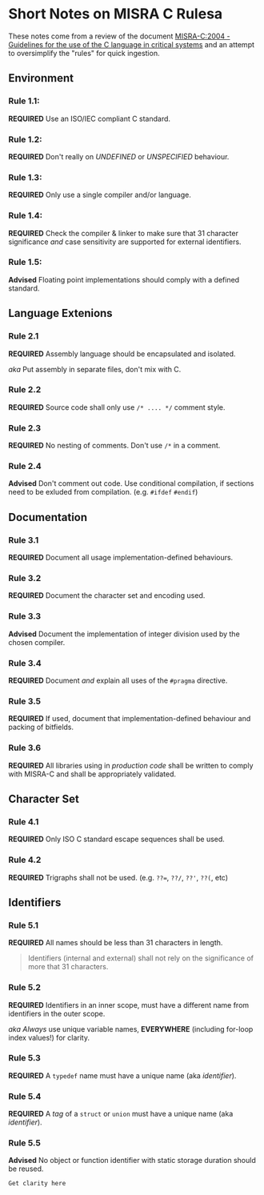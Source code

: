 # Short Notes on MISRA C Rulesa

These notes come from a review of the document [MISRA-C:2004 - Guidelines for 
the use of the C language in critical systems](./resources/ebook/misra-c-2004.pdf) 
and an attempt to oversimplify the "rules" for quick ingestion. 

## Environment

### Rule 1.1:
**REQUIRED** Use an ISO/IEC compliant C standard.


### Rule 1.2:
**REQUIRED** Don't really on *UNDEFINED* or *UNSPECIFIED* behaviour.


### Rule 1.3:
**REQUIRED** Only use a single compiler and/or language. 


### Rule 1.4:
**REQUIRED** Check the compiler & linker to make sure that 31 character 
significance *and* case sensitivity are supported for external identifiers.


### Rule 1.5:
**Advised** Floating point implementations should comply with a defined standard.


## Language Extenions

### Rule 2.1
**REQUIRED** Assembly language should be encapsulated and isolated.

*aka* Put assembly in separate files, don't mix with C. 


### Rule 2.2
**REQUIRED** Source code shall only use `/* .... */` comment style.


### Rule 2.3
**REQUIRED** No nesting of comments. Don't use `/*` in a comment.


### Rule 2.4
**Advised** Don't comment out code. Use conditional compilation, if sections 
need to be exluded from compilation. (e.g. `#ifdef` `#endif`)


## Documentation

### Rule 3.1
**REQUIRED** Document all usage implementation-defined behaviours.


### Rule 3.2
**REQUIRED** Document the character set and encoding used. 


### Rule 3.3
**Advised** Document the implementation of integer division used by the chosen 
compiler. 


### Rule 3.4
**REQUIRED** Document *and* explain all uses of the `#pragma` directive. 


### Rule 3.5
**REQUIRED** If used, document that implementation-defined behaviour and packing
of bitfields. 


### Rule 3.6
**REQUIRED** All libraries using in *production code* shall be written to comply
with MISRA-C and shall be appropriately validated. 


## Character Set

### Rule 4.1
**REQUIRED** Only ISO C standard escape sequences shall be used. 


### Rule 4.2
**REQUIRED** Trigraphs shall not be used. (e.g. `??=`, `??/`, `??'`, `??(`, etc)


## Identifiers

### Rule 5.1
**REQUIRED** All names should be less than 31 characters in length. 
> Identifiers (internal and external) shall not rely on the 
> significance of more that 31 characters.


### Rule 5.2
**REQUIRED** Identifiers in an inner scope, must have a different name from 
identifiers in the outer scope. 

*aka* *Always* use unique variable names, **EVERYWHERE** (including for-loop
index values!) for clarity. 


### Rule 5.3
**REQUIRED** A `typedef` name must have a unique name (aka *identifier*).


### Rule 5.4
**REQUIRED** A *tag* of a `struct` or `union` must have a unique name (aka
*identifier*).

### Rule 5.5
**Advised** No object or function identifier with static storage duration should
be reused.

`Get clarity here`

